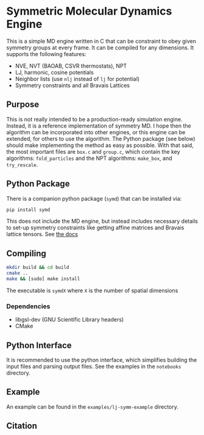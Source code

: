 # Symmetric Molecular Dynamics Engine

This is a simple MD engine written in C that can be constraint to obey given symmetry groups at every frame. It can be compiled for any dimensions. It supports the following features:

* NVE, NVT (BAOAB, CSVR thermostats), NPT
* LJ, harmonic, cosine potentials
* Neighbor lists (use `nlj` instead of `lj` for potential)
* Symmetry constraints and all Bravais Lattices

## Purpose

This is not really intended to be a production-ready simulation engine. Instead, it is a reference implementation of symmetry MD. I hope then the algorithm can be incorporated into other engines, or this engine can be extended, for others to use the algorithm. The Python package (see below) should make implementing the method as easy as possible. With that said, the most important files are `box.c` and `group.c`, which contain the key algorithms: `fold_particles` and the NPT algorithms: `make_box`, and `try_rescale`.

## Python Package

There is a companion python package (`symd`) that can be installed via:

```sh
pip install symd
```

This does not include the MD engine, but instead includes necessary details to set-up symmetry constraints like getting affine matrices and Bravais lattice tensors. See [the docs](https://whitead.github.io/symd)

## Compiling


```sh
mkdir build && cd build
cmake ..
make && [sudo] make install
```
The executable is `symdX` where `X` is the number of spatial dimensions

### Dependencies

 * libgsl-dev (GNU Scientific Library headers)
 * CMake


## Python Interface

It is recommended to use the python interface, which simplifies building
the input files and parsing output files. See the examples in the `notebooks` directory.

## Example

An example can be found in the `examples/lj-symm-example` directory.

## Citation
